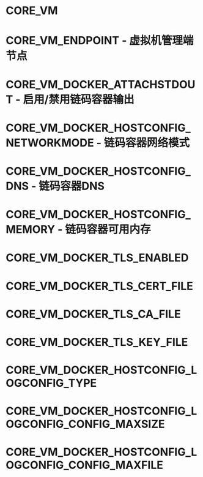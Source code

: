 # CORE_VM
# CORE_VM_ENDPOINT - 虚拟机管理端节点
# CORE_VM_DOCKER_ATTACHSTDOUT - 启用/禁用链码容器输出
# CORE_VM_DOCKER_HOSTCONFIG_NETWORKMODE - 链码容器网络模式
# CORE_VM_DOCKER_HOSTCONFIG_DNS - 链码容器DNS
# CORE_VM_DOCKER_HOSTCONFIG_MEMORY - 链码容器可用内存
# CORE_VM_DOCKER_TLS_ENABLED
# CORE_VM_DOCKER_TLS_CERT_FILE
# CORE_VM_DOCKER_TLS_CA_FILE
# CORE_VM_DOCKER_TLS_KEY_FILE
# CORE_VM_DOCKER_HOSTCONFIG_LOGCONFIG_TYPE
# CORE_VM_DOCKER_HOSTCONFIG_LOGCONFIG_CONFIG_MAXSIZE
# CORE_VM_DOCKER_HOSTCONFIG_LOGCONFIG_CONFIG_MAXFILE